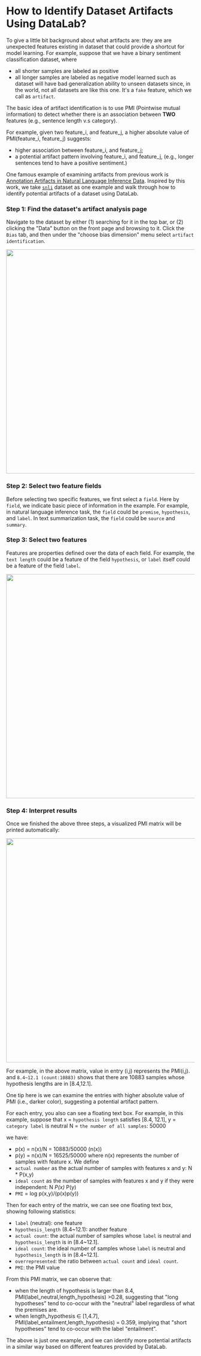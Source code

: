 # How to Identify Dataset Artifacts Using DataLab?

To give a little bit background about what artifacts are:
they are are unexpected features existing in dataset that could provide a shortcut for model learning. For example, suppose that we have a binary
sentiment classification dataset, where

* all shorter samples are labeled as positive
* all longer samples are labeled as negative
model learned such as dataset will have bad generalization ability to unseen datasets since, in the world, not all datasets are like this one. It's a `fake` feature, which we
call as `artifact`.

The basic idea of artifact identification is to use PMI (Pointwise mutual information) to detect whether there
is an association between **TWO** features (e.g., sentence length v.s category).

For example, given two feature_i, and feature_j, a higher absolute value of PMI(feature_i, feature_j)
suggests:

* higher association between feature_i, and feature_j;
* a potential artifact pattern involving feature_i, and feature_j, (e.g., longer sentences tend to have a positive sentiment.)

One famous example of examining artifacts from previous work is [Annotation Artifacts in Natural Language Inference Data](https://arxiv.org/pdf/1803.02324.pdf).
Inspired by this work, we take [`snli`](http://datalab.nlpedia.ai/normal_dataset/617794bfb7314cb4146d2384/dataset_bias) dataset
as one example and walk through how to identify potential artifacts of a dataset using DataLab.

### Step 1: Find the dataset's artifact analysis page

Navigate to the dataset by either (1) searching for it in the top bar, or (2) clicking the "Data" button on the front page and browsing to it.
Click the `Bias` tab, and then under the "choose bias dimension" menu select `artifact identification`.

<img src="https://user-images.githubusercontent.com/59123869/154880168-d6def7f6-2833-4665-a490-3cb09fd199d4.png" width="600"/>

### Step 2: Select two feature fields

Before selecting two specific features, we first select a `field`.
Here by `field`, we indicate basic piece of information in the example.
For example, in natural language inference task, the `field` could be `premise`, `hypothesis`, and `label`.
In text summarization task, the `field` could be `source` and `summary`.

### Step 3: Select two features

Features are properties defined over the data of each field. For example,
the `text length` could be a feature of the field `hypothesis`, or `label` itself could be a feature of the field `label`.

<img src="https://user-images.githubusercontent.com/59123869/154881277-c1b1de9a-3a07-4446-8a2b-e9fbad161d75.png" width="600"/>

### Step 4: Interpret results

Once we finished the above three steps, a visualized PMI matrix will be printed automatically:

<img src="https://user-images.githubusercontent.com/59123869/154881323-0e614f18-571d-4340-b991-91e5b35f3f80.png" width="600"/>

For example, in the above matrix, value in entry (i,j) represents the PMI(i,j).
and `8.4~12.1 (count:10883)` shows that there are 10883 samples whose hypothesis lengths are in [8.4,12.1].

One tip here is we can examine the entries with higher absolute value of PMI (i.e., darker color), suggesting a potential artifact pattern.

For each entry, you also can see a floating text box. For example, in this example, suppose that
x = `hypothesis length` satisfies [8.4, 12.1],
y = `category label` is neutral
N = `the number of all samples`: 50000

we have:

* p(x) = n(x)/N = 10883/50000  (n(x))
* p(y) = n(x)/N = 16525/50000
where n(x) represents the number of samples with feature x.
We define
* `actual number` as the actual number of samples with features x and y: N * P(x,y)
* `ideal count` as the number of samples with features x and y if they were independent: N *P(x)* P(y)
* `PMI` = log p(x,y)/(p(x)p(y))

Then for each entry of the matrix, we can see one floating text box, showing following statistics:

* `label` (neutral): one feature
* `hypothesis_length` (8.4~12.1): another feature
* `actual count`: the actual number of samples whose `label` is neutral and `hypothesis_length` is in [8.4~12.1].
* `ideal count`: the ideal number of samples whose `label` is neutral and `hypothesis_length` is in [8.4~12.1].
* `overrepresented`: the ratio between `actual count` and `ideal count`.
* `PMI`: the PMI value  

From this PMI matrix, we can observe that:

* when the length of hypothesis is larger than 8.4, PMI(label_neutral,length_hypothesis) >0.28, suggesting that "long hypotheses" tend to co-occur with
  the "neutral" label regardless of what the premises are.
* when length_hypothesis ∈ [1,4.7], PMI(label_entailment,length_hypothesis) = 0.359, implying that "short hypotheses" tend to co-occur
  with the label "entailment".

The above is just one example, and we can identify more potential artifacts in a similar way based on different features provided by DataLab.
